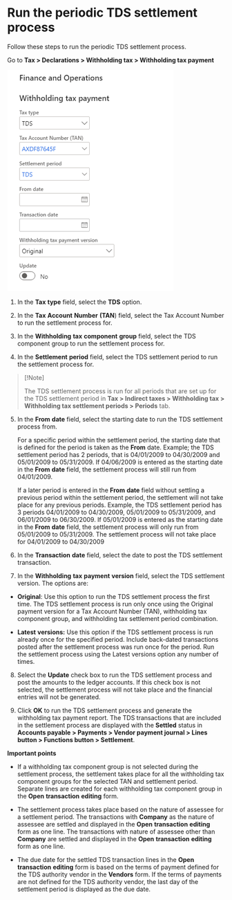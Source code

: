 # Run the periodic TDS settlement process

Follow these steps to run the periodic TDS settlement process.

Go to **Tax > Declarations > Withholding tax > Withholding tax payment**

[![Withholding tax payment](./media/apac-ind-TDS-47.png)](./media/apac-ind-TDS-47.png)

1. In the **Tax** **type** field, select the **TDS** option.

2. In the **Tax** **Account** **Number** **(TAN**) field, select the Tax Account Number to run the settlement process for.

3. In the **Withholding** **tax** **component** **group** field, select the TDS component group to run the settlement process for.

4. In the **Settlement** **period** field, select the TDS settlement period to run the settlement process for. 

>   [!Note]
>
>   The TDS settlement process is run for  all periods that are set up for the TDS settlement period in **Tax >  Indirect taxes > Withholding tax > Withholding tax settlement periods  > Periods** tab.   

5. In the **From** **date** field, select the starting date to run the TDS settlement process from.

   For a specific period within the settlement period, the starting date that is defined for the period is taken as the **From** date. Example; the TDS settlement period has 2 periods, that is 04/01/2009 to 04/30/2009 and 05/01/2009 to 05/31/2009. If 04/06/2009 is entered as the starting date in the **From** **date** field, the settlement process will still run from 04/01/2009.

   If a later period is entered in the **From** **date** field without settling a previous period within the settlement period, the settlement will not take place for any previous periods. Example, the TDS settlement period has 3 periods 04/01/2009 to 04/30/2009, 05/01/2009 to 05/31/2009, and 06/01/2009 to 06/30/2009. If 05/01/2009 is entered as the starting date in the **From** **date** field, the settlement process will only run from 05/01/2009 to 05/31/2009. The settlement process will not take place for 04/01/2009 to 04/30/2009

6. In the **Transaction** **date** field, select the date to post the TDS settlement transaction.

7. In the **Withholding** **tax** **payment** **version** field, select the TDS settlement version. The options are:

- **Original**: Use this option to run the TDS settlement process the first time. The TDS settlement process is run only once using the Original payment version for a Tax Account Number (TAN), withholding tax component group, and withholding tax settlement period combination.

- **Latest** **versions:** Use this option if the TDS settlement process is run already once for the specified period. Include back-dated transactions posted after the settlement process was run once for the period. Run the settlement process using the Latest versions option any number of times.

8. Select the **Update** check box to run the TDS settlement process and post the amounts to the ledger accounts. If this check box is not selected, the settlement process will not take place and the financial entries will not be generated.

9. Click **OK** to run the TDS settlement process and generate the withholding tax payment report. The TDS transactions that are included in the settlement process are displayed with the **Settled** status in **Accounts payable > Payments > Vendor payment journal > Lines button > Functions button > Settlement**.

**Important points**

- If a withholding tax component group is not selected during the settlement process, the settlement takes place for all the withholding tax component groups for the selected TAN and settlement period. Separate lines are created for each withholding tax component group in the **Open** **transaction** **editing** form.

- The settlement process takes place based on the nature of assessee for a settlement period. The transactions with **Company** as the nature of assessee are settled and displayed in the **Open** **transaction** **editing** form as one line. The transactions with nature of assessee other than **Company** are settled and displayed in the **Open** **transaction** **editing** form as one line.

- The due date for the settled TDS transaction lines in the **Open** **transaction** **editing** form is based on the terms of payment defined for the TDS authority vendor in the **Vendors** form. If the terms of payments are not defined for the TDS authority vendor, the last day of the settlement period is displayed as the due date.
